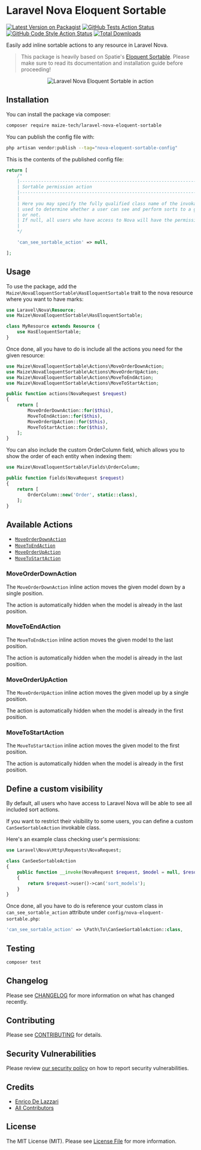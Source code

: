 # Laravel Nova Eloquent Sortable

[![Latest Version on Packagist](https://img.shields.io/packagist/v/maize-tech/laravel-nova-eloquent-sortable.svg?style=flat-square)](https://packagist.org/packages/maize-tech/laravel-nova-eloquent-sortable)
[![GitHub Tests Action Status](https://img.shields.io/github/actions/workflow/status/maize-tech/laravel-nova-eloquent-sortable/run-tests.yml?branch=main&label=tests&style=flat-square)](https://github.com/maize-tech/laravel-nova-eloquent-sortable/actions?query=workflow%3Arun-tests+branch%3Amain)
[![GitHub Code Style Action Status](https://img.shields.io/github/actions/workflow/status/maize-tech/laravel-nova-eloquent-sortable/fix-php-code-style-issues.yml?branch=main&label=code%20style&style=flat-square)](https://github.com/maize-tech/laravel-nova-eloquent-sortable/actions?query=workflow%3A"Fix+PHP+code+style+issues"+branch%3Amain)
[![Total Downloads](https://img.shields.io/packagist/dt/maize-tech/laravel-nova-eloquent-sortable.svg?style=flat-square)](https://packagist.org/packages/maize-tech/laravel-nova-eloquent-sortable)

Easily add inline sortable actions to any resource in Laravel Nova.

>This package is heavily based on Spatie's [Eloquent Sortable](https://github.com/spatie/eloquent-sortable).
>Please make sure to read its documentation and installation guide before proceeding!

<p align="center"><img src="/art/preview.gif" alt="Laravel Nova Eloquent Sortable in action"></p>

## Installation

You can install the package via composer:

```bash
composer require maize-tech/laravel-nova-eloquent-sortable
```

You can publish the config file with:

```bash
php artisan vendor:publish --tag="nova-eloquent-sortable-config"
```

This is the contents of the published config file:

```php
return [
    /*
    |--------------------------------------------------------------------------
    | Sortable permission action
    |--------------------------------------------------------------------------
    |
    | Here you may specify the fully qualified class name of the invokable class
    | used to determine whether a user can see and perform sorts to a given model
    | or not.
    | If null, all users who have access to Nova will have the permission.
    |
    */

    'can_see_sortable_action' => null,

];
```

## Usage

To use the package, add the `Maize\NovaEloquentSortable\HasEloquentSortable` trait to the nova resource where you want to have marks:

```php
use Laravel\Nova\Resource;
use Maize\NovaEloquentSortable\HasEloquentSortable;

class MyResource extends Resource {
    use HasEloquentSortable;
}
```

Once done, all you have to do is include all the actions you need for the given resource:

```php
use Maize\NovaEloquentSortable\Actions\MoveOrderDownAction;
use Maize\NovaEloquentSortable\Actions\MoveOrderUpAction;
use Maize\NovaEloquentSortable\Actions\MoveToEndAction;
use Maize\NovaEloquentSortable\Actions\MoveToStartAction;

public function actions(NovaRequest $request)
{
    return [
        MoveOrderDownAction::for($this),
        MoveToEndAction::for($this),
        MoveOrderUpAction::for($this),
        MoveToStartAction::for($this),
    ];
}
```

You can also include the custom OrderColumn field, which allows you to show the order of each entity when indexing them:

```php
use Maize\NovaEloquentSortable\Fields\OrderColumn;

public function fields(NovaRequest $request)
{
    return [
        OrderColumn::new('Order', static::class),
    ];
}
```

## Available Actions

- [`MoveOrderDownAction`](#moveorderdownaction)
- [`MoveToEndAction`](#movetoendaction)
- [`MoveOrderUpAction`](#moveorderupaction)
- [`MoveToStartAction`](#movetostartaction)

### MoveOrderDownAction

The `MoveOrderDownAction` inline action moves the given model down by a single position.

The action is automatically hidden when the model is already in the last position.

### MoveToEndAction

The `MoveToEndAction` inline action moves the given model to the last position.

The action is automatically hidden when the model is already in the last position.

### MoveOrderUpAction

The `MoveOrderUpAction` inline action moves the given model up by a single position.

The action is automatically hidden when the model is already in the first position.

### MoveToStartAction

The `MoveToStartAction` inline action moves the given model to the first position.

The action is automatically hidden when the model is already in the first position.

## Define a custom visibility

By default, all users who have access to Laravel Nova will be able to see all included sort actions.

If you want to restrict their visibility to some users, you can define a custom `CanSeeSortableAction` invokable class.

Here's an example class checking user's permissions:

```php
use Laravel\Nova\Http\Requests\NovaRequest;

class CanSeeSortableAction
{
    public function __invoke(NovaRequest $request, $model = null, $resource = null): bool
    {
        return $request->user()->can('sort_models');
    }
}
```

Once done, all you have to do is reference your custom class in `can_see_sortable_action` attribute under `config/nova-eloquent-sortable.php`:

``` php
'can_see_sortable_action' => \Path\To\CanSeeSortableAction::class,
```

## Testing

```bash
composer test
```

## Changelog

Please see [CHANGELOG](CHANGELOG.md) for more information on what has changed recently.

## Contributing

Please see [CONTRIBUTING](https://github.com/maize-tech/.github/blob/main/CONTRIBUTING.md) for details.

## Security Vulnerabilities

Please review [our security policy](https://github.com/maize-tech/.github/security/policy) on how to report security vulnerabilities.

## Credits

- [Enrico De Lazzari](https://github.com/enricodelazzari)
- [All Contributors](../../contributors)

## License

The MIT License (MIT). Please see [License File](LICENSE.md) for more information.
